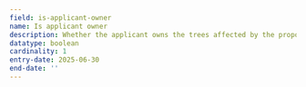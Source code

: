 ```yaml
---
field: is-applicant-owner
name: Is applicant owner
description: Whether the applicant owns the trees affected by the proposed works
datatype: boolean
cardinality: 1
entry-date: 2025-06-30
end-date: ''
---
```

